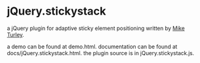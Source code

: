 jQuery.stickystack
==================

a jQuery plugin for adaptive sticky element positioning written by [Mike Turley](http://www.miketurley.com).

a demo can be found at demo.html.
documentation can be found at docs/jQuery.stickystack.html.
the plugin source is in jQuery.stickystack.js.